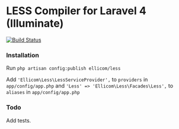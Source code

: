 # LESS Compiler for Laravel 4 (Illuminate)

[![Build Status](https://travis-ci.org/Ellicom/less.png)](https://travis-ci.org/Ellicom/less)

### Installation

Run `php artisan config:publish ellicom/less`

Add `'Ellicom\Less\LessServiceProvider',` to `providers` in `app/config/app.php`
and `'Less' => 'Ellicom\Less\Facades\Less',` to `aliases` in `app/config/app.php`

### Todo

Add tests.